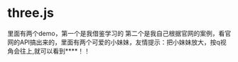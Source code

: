 # three.js
里面有两个demo，第一个是我借鉴学习的
第二个是我自己根据官网的案例，看官网的API搞出来的，里面有两个可爱的小妹妹，友情提示：把小妹妹放大，按q视角会往上,就可以看到****！！
